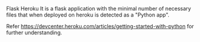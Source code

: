 Flask Heroku
It is a flask application with the minimal number of necessary files that when deployed on heroku is detected as a "Python app".

Refer https://devcenter.heroku.com/articles/getting-started-with-python for further understanding. 
